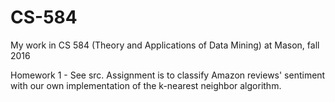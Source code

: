 # CS-584
My work in CS 584 (Theory and Applications of Data Mining) at Mason, fall 2016

Homework 1 - See src. Assignment is to classify Amazon reviews' sentiment with our own implementation of the k-nearest neighbor algorithm.
